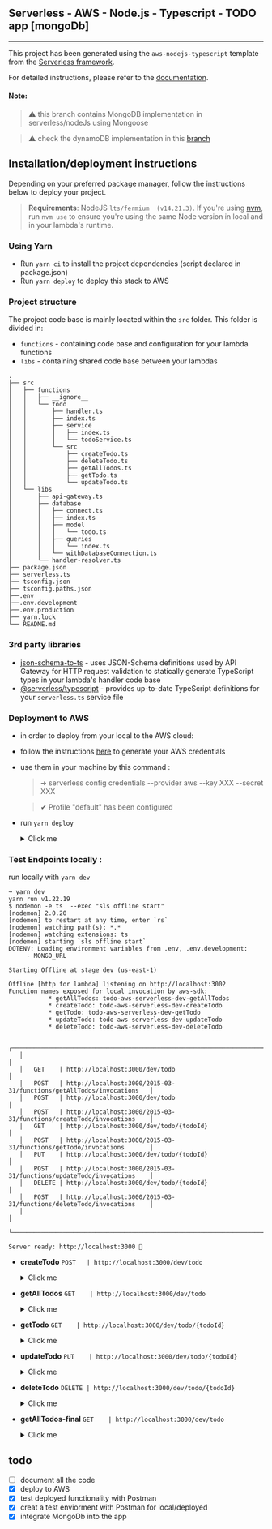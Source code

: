 ## Serverless - AWS - Node.js - Typescript - TODO app [mongoDb]
---
This project has been generated using the `aws-nodejs-typescript` template from the [Serverless framework](https://www.serverless.com/).

For detailed instructions, please refer to the [documentation](https://www.serverless.com/framework/docs/providers/aws/).

 
#### Note:
>⚠️ this branch contains MongoDB implementation in serverless/nodeJs using Mongoose

>⚠️ check the dynamoDB implementation in this [branch](https://github.com/aallali/todo-AWS-Serverless/tree/dynamodb-implement)
## Installation/deployment instructions

Depending on your preferred package manager, follow the instructions below to deploy your project.

> **Requirements**: NodeJS `lts/fermium  (v14.21.3)`. If you're using [nvm](https://github.com/nvm-sh/nvm), run `nvm use` to ensure you're using the same Node version in local and in your lambda's runtime.

 

### Using Yarn

- Run `yarn ci` to install the project dependencies (script declared in package.json)
- Run `yarn deploy` to deploy this stack to AWS

### Project structure

The project code base is mainly located within the `src` folder. This folder is divided in:

- `functions` - containing code base and configuration for your lambda functions
- `libs` - containing shared code base between your lambdas

```
.
├── src
│   ├── functions
│   │   ├── __ignore__
│   │   └── todo
│   │       ├── handler.ts
│   │       ├── index.ts
│   │       ├── service
│   │       │   ├── index.ts
│   │       │   └── todoService.ts
│   │       └── src
│   │           ├── createTodo.ts
│   │           ├── deleteTodo.ts
│   │           ├── getAllTodos.ts
│   │           ├── getTodo.ts
│   │           └── updateTodo.ts
│   └── libs
│       ├── api-gateway.ts
│       ├── database
│       │   ├── connect.ts
│       │   ├── index.ts
│       │   ├── model
│       │   │   └── todo.ts
│       │   ├── queries
│       │   │   └── index.ts
│       │   └── withDatabaseConnection.ts
│       └── handler-resolver.ts
├── package.json
├── serverless.ts
├── tsconfig.json
├── tsconfig.paths.json
├──.env
├──.env.development
├──.env.production
├── yarn.lock
└── README.md
```

### 3rd party libraries

- [json-schema-to-ts](https://github.com/ThomasAribart/json-schema-to-ts) - uses JSON-Schema definitions used by API Gateway for HTTP request validation to statically generate TypeScript types in your lambda's handler code base
- [@serverless/typescript](https://github.com/serverless/typescript) - provides up-to-date TypeScript definitions for your `serverless.ts` service file

### Deployment to AWS
- in order to deploy from your local to the AWS cloud:
- follow the instructions [here](https://www.serverless.com/framework/docs/providers/aws/guide/credentials/) to generate your AWS credentials
- use them in your machine by this command :

    > ➜ serverless config credentials --provider aws --key XXX --secret XXX

    > ✔ Profile "default" has been configured

- run `yarn deploy`
    <details>
    <summary>Click me</summary>
        
    ```shell
    todo-AWS-Serverless on  mongodb-implement [!?] is 📦 1.0.0 via ⬢ v14.21.0 took 1m 43.0s 
    ➜ yarn deploy
    yarn run v1.22.19
    $ sls deploy
    DOTENV: Loading environment variables from .env, .env.development:
            - MONGO_URL

    Deploying todo-aws-serverless to stage dev (us-east-1)

    ✔ Service deployed to stack todo-aws-serverless-dev (84s)

    endpoints:
    GET - https://{{public_url}}.amazonaws.com/dev/todo
    POST - https://{{public_url}}.amazonaws.com/dev/todo
    GET - https://{{public_url}}.amazonaws.com/dev/todo/{todoId}
    PUT - https://{{public_url}}.amazonaws.com/dev/todo/{todoId}
    DELETE - https://{{public_url}}.amazonaws.com/dev/todo/{todoId}
    functions:
    getAllTodos: todo-aws-serverless-dev-getAllTodos (1.3 MB)
    createTodo: todo-aws-serverless-dev-createTodo (1.3 MB)
    getTodo: todo-aws-serverless-dev-getTodo (1.3 MB)
    updateTodo: todo-aws-serverless-dev-updateTodo (1.3 MB)
    deleteTodo: todo-aws-serverless-dev-deleteTodo (1.3 MB)

    Improve API performance – monitor it with the Serverless Console: run "serverless --console"
    ✨  Done in 89.20s.
    ```
    </details>
### Test Endpoints locally : 
run locally with `yarn dev`
```shell
➜ yarn dev
yarn run v1.22.19
$ nodemon -e ts  --exec "sls offline start"
[nodemon] 2.0.20
[nodemon] to restart at any time, enter `rs`
[nodemon] watching path(s): *.*
[nodemon] watching extensions: ts
[nodemon] starting `sls offline start`
DOTENV: Loading environment variables from .env, .env.development:
	 - MONGO_URL

Starting Offline at stage dev (us-east-1)

Offline [http for lambda] listening on http://localhost:3002
Function names exposed for local invocation by aws-sdk:
           * getAllTodos: todo-aws-serverless-dev-getAllTodos
           * createTodo: todo-aws-serverless-dev-createTodo
           * getTodo: todo-aws-serverless-dev-getTodo
           * updateTodo: todo-aws-serverless-dev-updateTodo
           * deleteTodo: todo-aws-serverless-dev-deleteTodo

   ┌─────────────────────────────────────────────────────────────────────────────────┐
   │                                                                                 │
   │   GET    | http://localhost:3000/dev/todo                                       │
   │   POST   | http://localhost:3000/2015-03-31/functions/getAllTodos/invocations   │
   │   POST   | http://localhost:3000/dev/todo                                       │
   │   POST   | http://localhost:3000/2015-03-31/functions/createTodo/invocations    │
   │   GET    | http://localhost:3000/dev/todo/{todoId}                              │
   │   POST   | http://localhost:3000/2015-03-31/functions/getTodo/invocations       │
   │   PUT    | http://localhost:3000/dev/todo/{todoId}                              │
   │   POST   | http://localhost:3000/2015-03-31/functions/updateTodo/invocations    │
   │   DELETE | http://localhost:3000/dev/todo/{todoId}                              │
   │   POST   | http://localhost:3000/2015-03-31/functions/deleteTodo/invocations    │
   │                                                                                 │
   └─────────────────────────────────────────────────────────────────────────────────┘

Server ready: http://localhost:3000 🚀

```
- **createTodo** `POST   | http://localhost:3000/dev/todo`
    <details>
    <summary>Click me</summary>

    - body_1:
        ```json
        {
            "title": "todo title example",
            "description": "lorem lepsum, lorem lepsum"
        }
        ```
    - result_1:
        ```json
        {
            "todo": {
                "todosId": "645129cc4e8969a6ab36f72a",
                "title": "todo title example",
                "description": "lorem lepsum, lorem lepsum",
                "status": false,
                "created_at": "2023-05-02T15:18:36.508Z",
                "updated_at": "2023-05-02T15:18:36.508Z"
            }
        }
        ```
    - body_2:
        ```json
        {
            "title": "second todo title example",
            "description": "test the second todo creation"
        }
        ```
    - result_2:
        ```json
        {
            "todo": {
                "todosId": "64512a614e8969a6ab36f72c",
                "title": "second todo title example",
                "description": "test the second todo creation",
                "status": false,
                "created_at": "2023-05-02T15:21:05.544Z",
                "updated_at": "2023-05-02T15:21:05.544Z"
            }
        }
        ```

    </details>

- **getAllTodos** `GET    | http://localhost:3000/dev/todo`
    <details>
    <summary>Click me</summary>

    - result:
    ```json
    {
        "todos": [
            {
                "todosId": "645129cc4e8969a6ab36f72a",
                "title": "todo title example",
                "description": "lorem lepsum, lorem lepsum",
                "status": false,
                "created_at": "2023-05-02T15:18:36.508Z",
                "updated_at": "2023-05-02T15:18:36.508Z"
            },
            {
                "todosId": "64512a614e8969a6ab36f72c",
                "title": "second todo title example",
                "description": "test the second todo creation",
                "status": false,
                "created_at": "2023-05-02T15:21:05.544Z",
                "updated_at": "2023-05-02T15:21:05.544Z"
            }
        ]
    }
    ```
    </details>

- **getTodo** `GET    | http://localhost:3000/dev/todo/{todoId}`
    <details>
    <summary>Click me</summary>

    - exists : http://localhost:3000/dev/todo/64512a614e8969a6ab36f72c
    - result : 
        ```json
        {
            "todo": {
                "todosId": "64512a614e8969a6ab36f72c",
                "title": "second todo title example",
                "description": "test the second todo creation",
                "status": false,
                "created_at": "2023-05-02T15:21:05.544Z",
                "updated_at": "2023-05-02T15:21:05.544Z"
            },
            "id": "64512a614e8969a6ab36f72c"
        }
        ```
    - non existing : http://localhost:3000/dev/todo/00000a614e8969a6ab00000c
    - result : 
        ```json
        {
            "status": 500,
            "message": "Id does not exit"
        }
        ```
    </details>
- **updateTodo** `PUT    | http://localhost:3000/dev/todo/{todoId}`
    <details>
    <summary>Click me</summary>

    - body:
        ```json
        {
            "description": "(description of second todo is updated, and status set to True)",
            "status": true
        }
        ```
    - result:
        ```json
        {
            "todo": {
                "todosId": "64512a614e8969a6ab36f72c",
                "title": "second todo title example",
                "description": "(description of second todo is updated, and status set to True)",
                "status": true,
                "created_at": "2023-05-02T15:21:05.544Z",
                "updated_at": "2023-05-02T15:30:57.845Z"
            },
            "id": "64512a614e8969a6ab36f72c"
        }
        ```
    </details>
- **deleteTodo** `DELETE | http://localhost:3000/dev/todo/{todoId}`
    <details>
    <summary>Click me</summary>

    - request : http://localhost:3000/dev/todo/645129cc4e8969a6ab36f72a
    - result:
        ```json
            {
                "todo": {
                    "acknowledged": true,
                    "deletedCount": 1
                },
                "id": "645129cc4e8969a6ab36f72a"
            }
        ```
    </details>

- **getAllTodos-final** `GET    | http://localhost:3000/dev/todo`
    <details>
    <summary>Click me</summary>

    - result:
    ```json
        {
            "todos": [
                {
                    "todosId": "64512a614e8969a6ab36f72c",
                    "title": "second todo title example",
                    "description": "(description of second todo is updated, and status set to True)",
                    "status": true,
                    "created_at": "2023-05-02T15:21:05.544Z",
                    "updated_at": "2023-05-02T15:30:57.845Z"
                }
            ]
        }
    ```
    </details>

 

## todo
- [ ] document all the code
- [x] deploy to AWS
- [x] test deployed functionality with Postman
- [x] creat a test enviorment with Postman for local/deployed
- [x] integrate MongoDb into the app